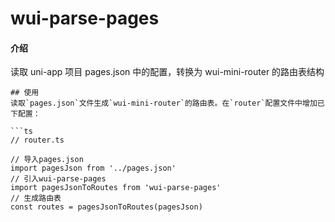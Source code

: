 # wui-parse-pages

#### 介绍

读取 uni-app 项目 pages.json 中的配置，转换为 wui-mini-router 的路由表结构

````
## 使用
读取`pages.json`文件生成`wui-mini-router`的路由表。在`router`配置文件中增加已下配置：

```ts
// router.ts

// 导入pages.json
import pagesJson from '../pages.json'
// 引入wui-parse-pages
import pagesJsonToRoutes from 'wui-parse-pages'
// 生成路由表
const routes = pagesJsonToRoutes(pagesJson)
````
